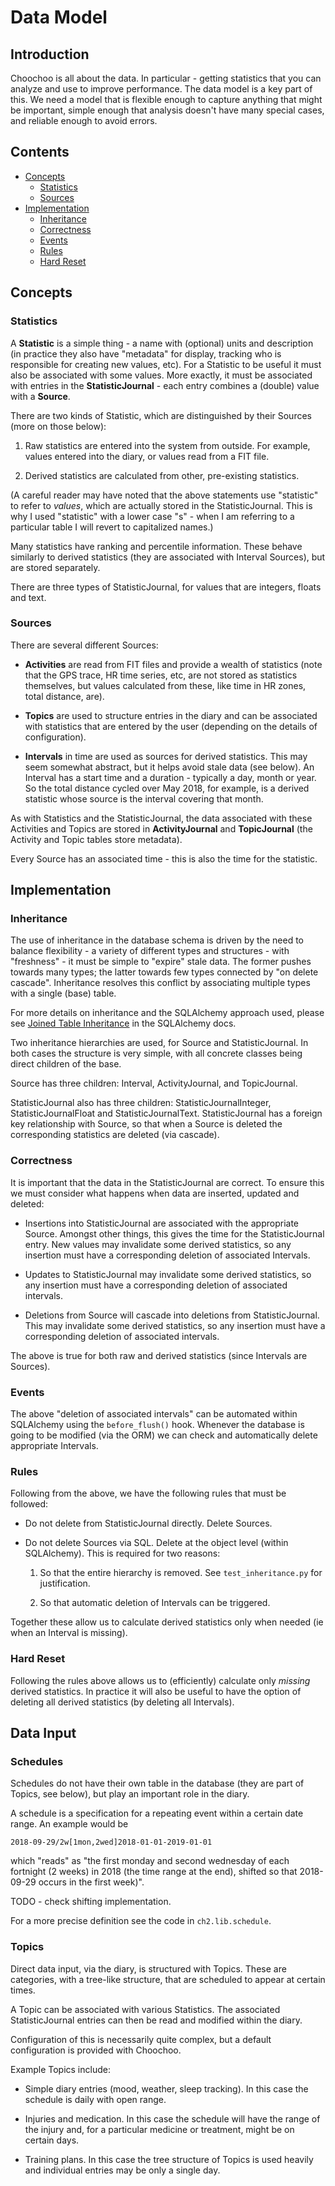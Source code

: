 
# Data Model

## Introduction

Choochoo is all about the data.  In particular - getting statistics that you
can analyze and use to improve performance.  The data model is a key part of
this.  We need a model that is flexible enough to capture anything that might
be important, simple enough that analysis doesn't have many special cases, and
reliable enough to avoid errors.

## Contents

* [Concepts](#concepts)
  * [Statistics](#statistics)
  * [Sources](#sources)
* [Implementation](#implementation)
  * [Inheritance](#inheritance)
  * [Correctness](#correctness)
  * [Events](#events)
  * [Rules](#rules)
  * [Hard Reset](#hard-reset)

## Concepts

### Statistics

A **Statistic** is a simple thing - a name with (optional) units and
description (in practice they also have "metadata" for display, tracking who
is responsible for creating new values, etc).  For a Statistic to be useful it
must also be associated with some values.  More exactly, it must be associated
with entries in the **StatisticJournal** - each entry combines a (double)
value with a **Source**.

There are two kinds of Statistic, which are distinguished by their Sources
(more on those below):

1. Raw statistics are entered into the system from outside.  For example,
   values entered into the diary, or values read from a FIT file.

2. Derived statistics are calculated from other, pre-existing statistics.

(A careful reader may have noted that the above statements use "statistic" to
refer to *values*, which are actually stored in the StatisticJournal.  This is
why I used "statistic" with a lower case "s" - when I am referring to a
particular table I will revert to capitalized names.)

Many statistics have ranking and percentile information.  These behave
similarly to derived statistics (they are associated with Interval Sources),
but are stored separately.

There are three types of StatisticJournal, for values that are integers,
floats and text.

### Sources

There are several different Sources:

* **Activities** are read from FIT files and provide a wealth of statistics
  (note that the GPS trace, HR time series, etc, are not stored as statistics
  themselves, but values calculated from these, like time in HR zones, total
  distance, are).

* **Topics** are used to structure entries in the diary and can be associated
  with statistics that are entered by the user (depending on the details of
  configuration).

* **Intervals** in time are used as sources for derived statistics.  This may
  seem somewhat abstract, but it helps avoid stale data (see below).  An
  Interval has a start time and a duration - typically a day, month or year.
  So the total distance cycled over May 2018, for example, is a derived
  statistic whose source is the interval covering that month.

As with Statistics and the StatisticJournal, the data associated with these
Activities and Topics are stored in **ActivityJournal** and **TopicJournal**
(the Activity and Topic tables store metadata).

Every Source has an associated time - this is also the time for the statistic.

## Implementation

### Inheritance

The use of inheritance in the database schema is driven by the need to balance
flexibility - a variety of different types and structures - with "freshness" -
it must be simple to "expire" stale data.  The former pushes towards many
types; the latter towards few types connected by "on delete cascade".
Inheritance resolves this conflict by associating multiple types with a single
(base) table.

For more details on inheritance and the SQLAlchemy approach used, please see
[Joined Table
Inheritance](https://docs.sqlalchemy.org/en/latest/orm/inheritance.html#joined-table-inheritance)
in the SQLAlchemy docs.

Two inheritance hierarchies are used, for Source and StatisticJournal.  In
both cases the structure is very simple, with all concrete classes being
direct children of the base.

Source has three children: Interval, ActivityJournal, and TopicJournal.

StatisticJournal also has three children: StatisticJournalInteger,
StatisticJournalFloat and StatisticJournalText.  StatisticJournal has a
foreign key relationship with Source, so that when a Source is deleted the
corresponding statistics are deleted (via cascade).

### Correctness

It is important that the data in the StatisticJournal are correct.  To ensure
this we must consider what happens when data are inserted, updated and
deleted:

* Insertions into StatisticJournal are associated with the appropriate Source.
  Amongst other things, this gives the time for the StatisticJournal entry.
  New values may invalidate some derived statistics, so any insertion must
  have a corresponding deletion of associated Intervals.

* Updates to StatisticJournal may invalidate some derived statistics, so any
  insertion must have a corresponding deletion of associated intervals.

* Deletions from Source will cascade into deletions from StatisticJournal.
  This may invalidate some derived statistics, so any insertion must have a
  corresponding deletion of associated intervals.

The above is true for both raw and derived statistics (since Intervals are
Sources).

### Events

The above "deletion of associated intervals" can be automated within
SQLAlchemy using the `before_flush()` hook.  Whenever the database is going to
be modified (via the ORM) we can check and automatically delete appropriate
Intervals.

### Rules

Following from the above, we have the following rules that must be followed:

* Do not delete from StatisticJournal directly.  Delete Sources.

* Do not delete Sources via SQL.  Delete at the object level (within
  SQLAlchemy).  This is required for two reasons:

  1. So that the entire hierarchy is removed.  See `test_inheritance.py` for
     justification.

  2. So that automatic deletion of Intervals can be triggered.

Together these allow us to calculate derived statistics only when needed (ie
when an Interval is missing).

### Hard Reset

Following the rules above allows us to (efficiently) calculate only *missing*
derived statistics.  In practice it will also be useful to have the option of
deleting all derived statistics (by deleting all Intervals).

## Data Input

### Schedules

Schedules do not have their own table in the database (they are part of
Topics, see below), but play an important role in the diary.

A schedule is a specification for a repeating event within a certain date
range.  An example would be

    2018-09-29/2w[1mon,2wed]2018-01-01-2019-01-01

which "reads" as "the first monday and second wednesday of each fortnight (2
weeks) in 2018 (the time range at the end), shifted so that 2018-09-29 occurs
in the first week)".

TODO - check shifting implementation.

For a more precise definition see the code in `ch2.lib.schedule`.

### Topics

Direct data input, via the diary, is structured with Topics.  These are
categories, with a tree-like structure, that are scheduled to appear at
certain times.

A Topic can be associated with various Statistics.  The associated
StatisticJournal entries can then be read and modified within the diary.

Configuration of this is necessarily quite complex, but a default
configuration is provided with Choochoo.

Example Topics include:

* Simple diary entries (mood, weather, sleep tracking).  In this case the
  schedule is daily with open range.

* Injuries and medication.  In this case the schedule will have the range of
  the injury and, for a particular medicine or treatment, might be on certain
  days.

* Training plans.  In this case the tree structure of Topics is used heavily
  and individual entries may be only a single day.
